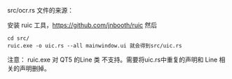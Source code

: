 
src/ocr.rs  文件的来源：

安装 ruic 工具，https://github.com/jnbooth/ruic
然后
```
cd src/
ruic.exe -o uic.rs --all mainwindow.ui 就会得到src/uic.rs

```

注意： ruic.exe 对 QT5 的Line 类 不支持。需要将uic.rs中重复的声明和 Line 相关的声明删掉。